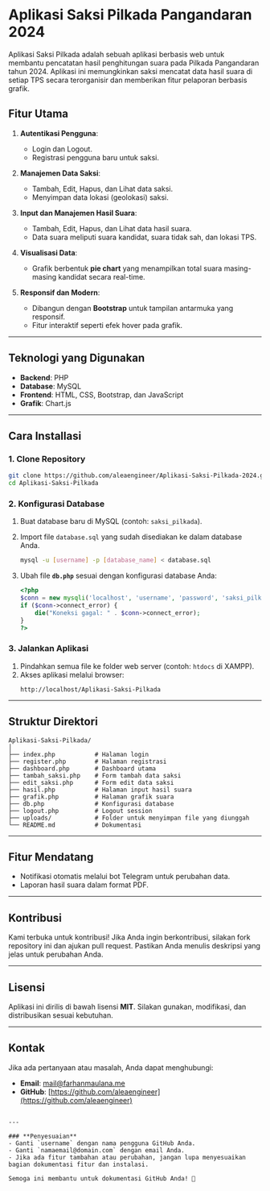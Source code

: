 # Aplikasi Saksi Pilkada Pangandaran 2024

Aplikasi Saksi Pilkada adalah sebuah aplikasi berbasis web untuk membantu pencatatan hasil penghitungan suara pada Pilkada Pangandaran tahun 2024. Aplikasi ini memungkinkan saksi mencatat data hasil suara di setiap TPS secara terorganisir dan memberikan fitur pelaporan berbasis grafik.

## Fitur Utama

1. **Autentikasi Pengguna**:
   - Login dan Logout.
   - Registrasi pengguna baru untuk saksi.

2. **Manajemen Data Saksi**:
   - Tambah, Edit, Hapus, dan Lihat data saksi.
   - Menyimpan data lokasi (geolokasi) saksi.

3. **Input dan Manajemen Hasil Suara**:
   - Tambah, Edit, Hapus, dan Lihat data hasil suara.
   - Data suara meliputi suara kandidat, suara tidak sah, dan lokasi TPS.

4. **Visualisasi Data**:
   - Grafik berbentuk **pie chart** yang menampilkan total suara masing-masing kandidat secara real-time.

5. **Responsif dan Modern**:
   - Dibangun dengan **Bootstrap** untuk tampilan antarmuka yang responsif.
   - Fitur interaktif seperti efek hover pada grafik.

---

## Teknologi yang Digunakan

- **Backend**: PHP
- **Database**: MySQL
- **Frontend**: HTML, CSS, Bootstrap, dan JavaScript
- **Grafik**: Chart.js

---

## Cara Installasi

### 1. Clone Repository
```bash
git clone https://github.com/aleaengineer/Aplikasi-Saksi-Pilkada-2024.git
cd Aplikasi-Saksi-Pilkada
```

### 2. Konfigurasi Database
1. Buat database baru di MySQL (contoh: `saksi_pilkada`).
2. Import file `database.sql` yang sudah disediakan ke dalam database Anda.

   ```bash
   mysql -u [username] -p [database_name] < database.sql
   ```

3. Ubah file **`db.php`** sesuai dengan konfigurasi database Anda:
   ```php
   <?php
   $conn = new mysqli('localhost', 'username', 'password', 'saksi_pilkada');
   if ($conn->connect_error) {
       die("Koneksi gagal: " . $conn->connect_error);
   }
   ?>
   ```

### 3. Jalankan Aplikasi
1. Pindahkan semua file ke folder web server (contoh: `htdocs` di XAMPP).
2. Akses aplikasi melalui browser:
   ```
   http://localhost/Aplikasi-Saksi-Pilkada
   ```

---

## Struktur Direktori

```plaintext
Aplikasi-Saksi-Pilkada/
│
├── index.php           # Halaman login
├── register.php        # Halaman registrasi
├── dashboard.php       # Dashboard utama
├── tambah_saksi.php    # Form tambah data saksi
├── edit_saksi.php      # Form edit data saksi
├── hasil.php           # Halaman input hasil suara
├── grafik.php          # Halaman grafik suara
├── db.php              # Konfigurasi database
├── logout.php          # Logout session
├── uploads/            # Folder untuk menyimpan file yang diunggah
└── README.md           # Dokumentasi
```

---

## Fitur Mendatang

- Notifikasi otomatis melalui bot Telegram untuk perubahan data.
- Laporan hasil suara dalam format PDF.

---

## Kontribusi

Kami terbuka untuk kontribusi! Jika Anda ingin berkontribusi, silakan fork repository ini dan ajukan pull request. Pastikan Anda menulis deskripsi yang jelas untuk perubahan Anda.

---

## Lisensi

Aplikasi ini dirilis di bawah lisensi **MIT**. Silakan gunakan, modifikasi, dan distribusikan sesuai kebutuhan.

---

## Kontak

Jika ada pertanyaan atau masalah, Anda dapat menghubungi:
- **Email**: [mail@farhanmaulana.me](mailto:mail@farhanmaulana.me)
- **GitHub**: [https://github.com/aleaengineer](https://github.com/aleaengineer)
```

---

### **Penyesuaian**
- Ganti `username` dengan nama pengguna GitHub Anda.
- Ganti `namaemail@domain.com` dengan email Anda.
- Jika ada fitur tambahan atau perubahan, jangan lupa menyesuaikan bagian dokumentasi fitur dan instalasi.

Semoga ini membantu untuk dokumentasi GitHub Anda! 🚀
